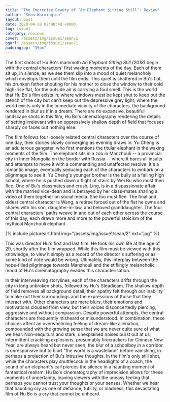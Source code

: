 ```yaml
---
title: "The Imprecise Beauty of ‘An Elephant Sitting Still’: Review"
author: "Sean Warmington"
layout: post
date: 2020-04-28 02:40:48 +0000
tag: issue1
category: reviews
cover: /assets/img/issue1/sean/1
bgurl: /assets/img/issue1/sean/1
paddingtop: "35px"
---
```


<p id="first-paragraph">The first shots of Hu Bo's mammoth <i>An Elephant Sitting Still (2018)</i>
begin with the central characters' first waking moments of the day. Each
of them sit up, in silence, as we see them slip into a mood of quiet
melancholy which envelops them until the film ends. This quiet is
shattered in Bu's flat, his drunken father shouting for his mother to
close the window to their cold high-rise flat, for the outside air is
carrying a foul smell. This is the world that Hu Bo's film exists in;
where windows must be kept shut to keep out the stench of the city but
can't keep out the depressive grey light; where the world exists only in
the immediate vicinity of the characters, the background rendered in
blur as if in a dream. There are no expansive, beautiful landscape shots
in this film, Hu Bo's cinematography rendering the details of setting
irrelevant with an oppressively shallow depth of field that focuses
sharply on faces but nothing else.</p>

The film follows four loosely related central characters over the course
of one day, their stories slowly converging as evening draws in. Yu
Cheng is an adulterous gangster, who first mentions the titular elephant
in the waking moments of the film. The elephant sits in a zoo in
Manzhouli -- a provincial city in Inner Mongolia on the border with
Russia -- where it bares all insults and attempts to move it with a
commanding and unaffected resolve. It's a romantic image, eventually
seducing each of the characters to embark on a pilgrimage to see it. Yu
Cheng's younger brother is the bully at a failing high school, where he
is pushed down a flight of stairs by Wei Bu who must then flee. One of
Bu's classmates and crush, Ling, is in a dispassionate affair with the
married vice-dean and is betrayed by her class-mates sharing a video of
them together on social media. She too must flee. The final and oldest
central character is Wang, a retiree forced out of the flat he owns and
shares with his son, daughter-in-law, and beloved granddaughter. The
four central characters' paths weave in and out of each other across the
course of this day, each drawn more and more to the powerful stoicism of
the mythical Manzhouli elephant.

{% include pictureart.html img="/assets/img/issue1/sean/2" ext="jpg" %}

This was director Hu's first and last film. He took his own life at the
age of 29, shortly after the film wrapped. While this film must be
viewed with this knowledge, to view it simply as a record of the
director's suffering or as some kind of note would be wrong. Ultimately,
this interplay between the hope-filled pilgrimage towards Manzhouli and
the stiflingly melancholic mood of Hu's cinematography evades this
characterisation.

In their interweaving storylines, each of the characters drifts through
the city in long unbroken shots, followed by Hu's Steadicam. The shallow
depth of field removes all background detail, their apathy felt through
our inability to make out their surroundings and the expressions of
those that they interact with. Other characters are mere blurs, their
emotions and motivations clouded from view, but their voices
disconcertedly piercing, aggressive and without compassion. Despite
powerful attempts, the central characters are frequently misheard or
misunderstood. In combination, these choices affect an overwhelming
feeling of dream-like alienation, compounded with the growing sense that
we are never quite sure of what we hear. Non-sequiturs and stark,
unexplained noises burst out at us; intermittent crackling explosions,
presumably firecrackers for Chinese New Year, are always heard but never
seen; the blur of a schoolboy in a corridor is unresponsive but to blurt
"the world is a wasteland" before vanishing, in perhaps a projection of
Bu's intrusive thoughts. In the film's only still shot, while the
characters play shuttlecock in the headlights of a coach, the sound of
an elephant's call pierces the silence in a haunting moment of
fantastical realism. Hu Bo's cinematography of imprecision allows for
these moments of uncertainty, leaving viewers with the uneasy feeling
that perhaps you cannot trust your thoughts or your senses. Whether we
hear that haunting cry as one of defiance, futility, or madness, this
devastating film of Hu Bo is a cry that cannot be unheard.
